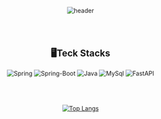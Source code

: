 <div align="center">

![header](https://capsule-render.vercel.app/api?type=soft&color=auto&height=300&section=header&text=PARK%20SEO%20EUN&desc=BACKEND%20ENGINEER&fontSize=80&descSize=40&descAlignY=70)

<br/>
<br/>
  
## 🖥️️Teck Stacks
<img alt="Spring" src ="https://img.shields.io/badge/Spring-6DB33F.svg?&style=for-the-badge&logo=Spring&logoColor=white"/> 
<img alt="Spring-Boot" src ="https://img.shields.io/badge/Spring_Boot-blue.svg?&style=for-the-badge&logo=Spring-Boot&logoColor=white"/>
<img alt="Java" src ="https://img.shields.io/badge/Java-important.svg?&style=for-the-badge&logo=Java&logoColor=white"/>
<img alt="MySql" src ="https://img.shields.io/badge/MySql-yellow.svg?&style=for-the-badge&logo=MySql&logoColor=white"/>
<img alt="FastAPI" src ="https://img.shields.io/badge/FastApi-blueviolet.svg?&style=for-the-badge&logo=FastApi&logoColor=white"/>
 <br/>
  <br/>
<br/>  
<br/>


[![Top Langs](https://github-readme-stats.vercel.app/api/top-langs/?username=seoeun98&layout=compact)](https://github.com/seoeun98/github-readme-stats)


  
</div>
